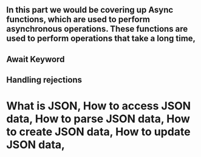 ## In this part we would be covering up Async functions, which are used to perform asynchronous operations. These functions are used to perform operations that take a long time, 
## Await Keyword
## Handling rejections
# What is JSON, How to access JSON data, How to parse JSON data, How to create JSON data, How to update JSON data,